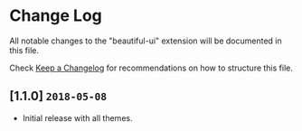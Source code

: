 # Change Log
All notable changes to the "beautiful-ui" extension will be documented in this file.

Check [Keep a Changelog](http://keepachangelog.com/) for recommendations on how to structure this file.

## [1.1.0] `2018-05-08`

- Initial release with all themes.
